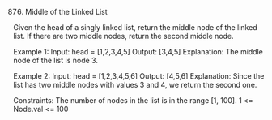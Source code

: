 876. Middle of the Linked List

Given the head of a singly linked list, return the middle node of the linked list.
If there are two middle nodes, return the second middle node.

Example 1:
Input: head = [1,2,3,4,5]
Output: [3,4,5]
Explanation: The middle node of the list is node 3.

Example 2:
Input: head = [1,2,3,4,5,6]
Output: [4,5,6]
Explanation: Since the list has two middle nodes with values 3 and 4, we return the second one.
 
Constraints:
The number of nodes in the list is in the range [1, 100].
1 <= Node.val <= 100